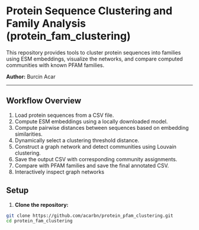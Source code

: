 # Protein Sequence Clustering and Family Analysis (protein_fam_clustering)
This repository provides tools to cluster protein sequences into families using ESM embeddings, visualize the networks, and compare computed communities with known PFAM families.

**Author:** Burcin Acar  

---
## **Workflow Overview**

1. Load protein sequences from a CSV file.
2. Compute ESM embeddings using a locally downloaded model.
3. Compute pairwise distances between sequences based on embedding similarities.
4. Dynamically select a clustering threshold distance.
5. Construct a graph network and detect communities using Louvain clustering.
6. Save the output CSV with corresponding community assignments.
7. Compare with PFAM families and save the final annotated CSV.
8. Interactively inspect graph networks 

## **Setup**

1. **Clone the repository:**
```bash
git clone https://github.com/acarbn/protein_pfam_clustering.git
cd protein_fam_clustering


